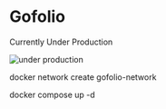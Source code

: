 # Gofolio

Currently Under Production

![under production](https://media1.tenor.com/m/40A4taEpX78AAAAd/tom-and-jerry-preparing.gif)


docker network create gofolio-network

docker compose up -d